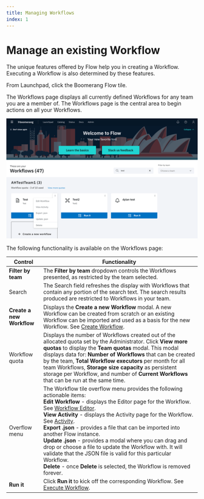 ```yaml
---
title: Managing Workflows
index: 1
---
```


# Manage an existing Workflow

The unique features offered by Flow help you in creating a Workflow. Executing a Workflow is also determined by these features.

From Launchpad, click the Boomerang Flow tile.

The Workflows page displays all currently defined Workflows for any team you are a member of. The Workflows page is the central area to begin actions on all your Workflows.

![Workflows Page](./assets/Workflow-tile-dropdown.png)

The following functionality is available on the Workflows page:

| Control                   | Functionality                                                                                                                                                                                                                                                                                                                                                                                                                                                                                                                                                                                                                                                             |
| ------------------------- | ------------------------------------------------------------------------------------------------------------------------------------------------------------------------------------------------------------------------------------------------------------------------------------------------------------------------------------------------------------------------------------------------------------------------------------------------------------------------------------------------------------------------------------------------------------------------------------------------------------------------------------------------------------------------- |
| **Filter by team**        | The **Filter by team** dropdown controls the Workflows presented, as restricted by the team selected.                                                                                                                                                                                                                                                                                                                                                                                                                                                                                                                                                                     |
| Search                    | The Search field refreshes the display with Workflows that contain any portion of the search text. The search results produced are restricted to Workflows in your team.                                                                                                                                                                                                                                                                                                                                                                                                                                                                                                  |
| **Create a new Workflow** | Displays the **Create a new Workflow** modal. A new Workflow can be created from scratch or an existing Workflow can be imported and used as a basis for the new Workflow. See [Create Workflow](/docs/boomerang-flow/how-to-guide/create-workflow).                                                                                                                                                                                                                                                                                                                                                                                                                                                                 |
| Workflow quota            | Displays the number of Workflows created out of the allocated quota set by the Administrator. Click **View more quotas** to display the **Team quotas** modal. This modal displays data for: **Number of Workflows** that can be created by the team, **Total Workflow executors** per month for all team Workflows, **Storage size capacity** as persistent storage per Workflow, and number of **Current Workflows** that can be run at the same time.                                                                                                                                                                                                                  |
| Overflow menu             | The Workflow tile overflow menu provides the following actionable items: <br>**Edit Workflow** - displays the Editor page for the Workflow. See [Workflow Editor](docs/boomerang-flow/how-to-guide/workflow-editor).<br>**View Activity** - displays the Activity page for the Workflow. See [Activity](/docs/boomerang-flow/getting-to-know/activity). <br>**Export .json** - provides a file that can be imported into another Flow instance.<br>**Update .json** - provides a modal where you can drag and drop or choose a file to update the Workflow with. It will validate that the JSON file is valid for this particular Workflow.<br> **Delete** - once **Delete** is selected, the Workflow is removed forever. |
| **Run it**                | Click **Run it** to kick off the corresponding Workflow. See [Execute Workflow](/docs/boomerang-flow/how-to-guide/execute-workflow).                                                                                                                                                                                                                                                                                                                                                                                                                                                                                                                                                                                     |
